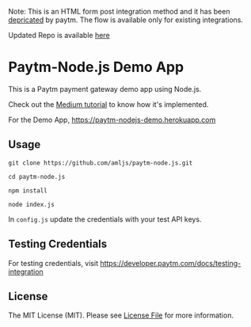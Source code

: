 Note: This is an HTML form post integration method and it has been [depricated](https://developer.paytm.com/docs/v1/payment-gateway/deprecated-flow-integration/) by paytm. The flow is available only for existing integrations.

Updated Repo is available [here](https://github.com/amljs/paytm-nodejs-updated)

# Paytm-Node.js Demo App

This is a Paytm payment gateway demo app using Node.js.

Check out the [Medium tutorial](https://medium.com/@amljs/integrate-paytm-payment-gateway-using-node-js-2e7f04587aad) to know how it's implemented.

For the Demo App, <https://paytm-nodejs-demo.herokuapp.com>

## Usage

`git clone https://github.com/amljs/paytm-node.js.git`

`cd paytm-node.js`

`npm install`

`node index.js`

In `config.js` update the credentials with your test API keys.

## Testing Credentials

For testing credentials, visit <https://developer.paytm.com/docs/testing-integration>

## License

The MIT License (MIT). Please see [License File](https://github.com/amljs/paytm-node.js/blob/master/LICENSE) for more information.
